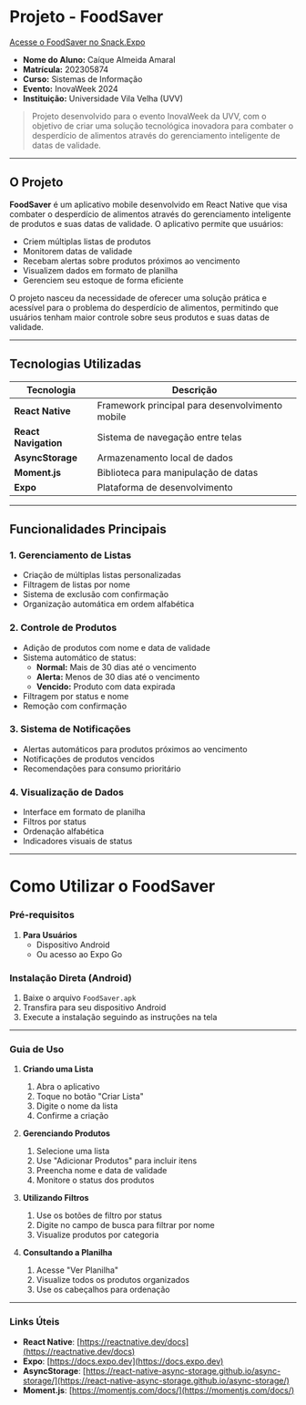 # **Projeto - FoodSaver**

[Acesse o FoodSaver no Snack.Expo](https://snack.expo.dev/@caiquealmeida/foodsaver_async)

- **Nome do Aluno:** Caíque Almeida Amaral
- **Matrícula:** 202305874
- **Curso:** Sistemas de Informação
- **Evento:** InovaWeek 2024
- **Instituição:** Universidade Vila Velha (UVV)

> Projeto desenvolvido para o evento InovaWeek da UVV, com o objetivo de criar uma solução tecnológica inovadora para combater o desperdício de alimentos através do gerenciamento inteligente de datas de validade.

---

## **O Projeto**

**FoodSaver** é um aplicativo mobile desenvolvido em React Native que visa combater o desperdício de alimentos através do gerenciamento inteligente de produtos e suas datas de validade. O aplicativo permite que usuários:

- Criem múltiplas listas de produtos
- Monitorem datas de validade
- Recebam alertas sobre produtos próximos ao vencimento
- Visualizem dados em formato de planilha
- Gerenciem seu estoque de forma eficiente

O projeto nasceu da necessidade de oferecer uma solução prática e acessível para o problema do desperdício de alimentos, permitindo que usuários tenham maior controle sobre seus produtos e suas datas de validade.

---

## **Tecnologias Utilizadas**

| Tecnologia           | Descrição                                       |
|----------------------|-------------------------------------------------|
| **React Native**     | Framework principal para desenvolvimento mobile |
| **React Navigation** | Sistema de navegação entre telas                |
| **AsyncStorage**     | Armazenamento local de dados                    |
| **Moment.js**        | Biblioteca para manipulação de datas            |
| **Expo**             | Plataforma de desenvolvimento                   |

---

## **Funcionalidades Principais**

### **1. Gerenciamento de Listas**
- Criação de múltiplas listas personalizadas
- Filtragem de listas por nome
- Sistema de exclusão com confirmação
- Organização automática em ordem alfabética

### **2. Controle de Produtos**
- Adição de produtos com nome e data de validade
- Sistema automático de status:
  - **Normal:** Mais de 30 dias até o vencimento
  - **Alerta:** Menos de 30 dias até o vencimento
  - **Vencido:** Produto com data expirada
- Filtragem por status e nome
- Remoção com confirmação

### **3. Sistema de Notificações**
- Alertas automáticos para produtos próximos ao vencimento
- Notificações de produtos vencidos
- Recomendações para consumo prioritário

### **4. Visualização de Dados**
- Interface em formato de planilha
- Filtros por status
- Ordenação alfabética
- Indicadores visuais de status

---

# **Como Utilizar o FoodSaver**

### **Pré-requisitos**

1. **Para Usuários**
   - Dispositivo Android
   - Ou acesso ao Expo Go

### **Instalação Direta (Android)**

1. Baixe o arquivo `FoodSaver.apk`
2. Transfira para seu dispositivo Android
3. Execute a instalação seguindo as instruções na tela

---

### **Guia de Uso**

1. **Criando uma Lista**
   1. Abra o aplicativo
   2. Toque no botão "Criar Lista"
   3. Digite o nome da lista
   4. Confirme a criação

2. **Gerenciando Produtos**
   1. Selecione uma lista
   2. Use "Adicionar Produtos" para incluir itens
   3. Preencha nome e data de validade
   4. Monitore o status dos produtos

3. **Utilizando Filtros**
   1. Use os botões de filtro por status
   2. Digite no campo de busca para filtrar por nome
   3. Visualize produtos por categoria

4. **Consultando a Planilha**
   1. Acesse "Ver Planilha"
   2. Visualize todos os produtos organizados
   3. Use os cabeçalhos para ordenação

---

### **Links Úteis**

- **React Native**: [https://reactnative.dev/docs](https://reactnative.dev/docs)
- **Expo**: [https://docs.expo.dev](https://docs.expo.dev)
- **AsyncStorage**: [https://react-native-async-storage.github.io/async-storage/](https://react-native-async-storage.github.io/async-storage/)
- **Moment.js**: [https://momentjs.com/docs/](https://momentjs.com/docs/)

